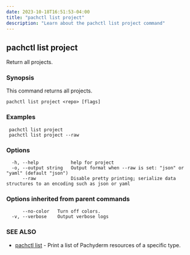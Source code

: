 ```yaml
---
date: 2023-10-18T16:51:53-04:00
title: "pachctl list project"
description: "Learn about the pachctl list project command"
---
```


## pachctl list project

Return all projects.

### Synopsis

This command returns all projects.

```
pachctl list project <repo> [flags]
```

### Examples

```
 pachctl list project 
 pachctl list project --raw 

```

### Options

```
  -h, --help            help for project
  -o, --output string   Output format when --raw is set: "json" or "yaml" (default "json")
      --raw             Disable pretty printing; serialize data structures to an encoding such as json or yaml
```

### Options inherited from parent commands

```
      --no-color   Turn off colors.
  -v, --verbose    Output verbose logs
```

### SEE ALSO

* [pachctl list](../pachctl_list)	 - Print a list of Pachyderm resources of a specific type.

